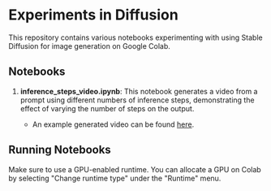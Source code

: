 # Experiments in Diffusion

This repository contains various notebooks experimenting with using Stable Diffusion for image generation on Google Colab.

## Notebooks

1. **inference_steps_video.ipynb**: This notebook generates a video from a prompt using different numbers of inference steps, demonstrating the effect of varying the number of steps on the output.

    - An example generated video can be found [here](https://vimeo.com/914370372?share=copy).

## Running Notebooks

Make sure to use a GPU-enabled runtime. You can allocate a GPU on Colab by selecting "Change runtime type" under the "Runtime" menu.
